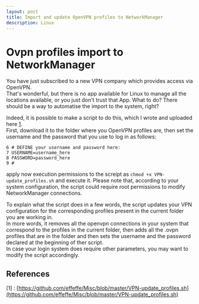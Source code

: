 ```yaml
---
layout: post
title: Import and update OpenVPN profiles to NetworkManager
description: Linux
---
```

# Ovpn profiles import to NetworkManager
You have just subscribed to a new VPN company which provides access via OpenVPN.  
That's wonderful, but there is no app available for Linux to manage all the locations available, or you just don't trust that App. What to do? There should be a way to automatise the import to the system, right?  

Indeed, it is possible to make a script to do this, which I wrote and uploaded here [1](https://github.com/effeffe/Misc/blob/master/VPN-update_profiles.sh).  
First, download it to the folder where you OpenVPN profiles are, then set the username and the password that you use to log in as follows:
```
6 # DEFINE your username and password here:
7 USERNAME=username_here
8 PASSWORD=password_here
9 #
```
apply now execution permissions to the screipt as `chmod +x VPN-update_profiles.sh` and execute it. Please note that, according to your system configuration, the script could require root permissions to modify NetworkManager connections.  

To explain what the script does in a few words, the script updates your VPN configuration for the corresponding profiles present in the current folder you are working in.  
In more words, it removes all the openvpn connections in your system that correspond to the profiles in the current folder, then adds all the .ovpn profiles that are in the folder and then sets the username and the password declared at the beginning of ther script.  
In case your login system does require other parameters, you may want to modify the script accordingly.

## References
[1] : [https://github.com/effeffe/Misc/blob/master/VPN-update_profiles.sh](https://github.com/effeffe/Misc/blob/master/VPN-update_profiles.sh)
